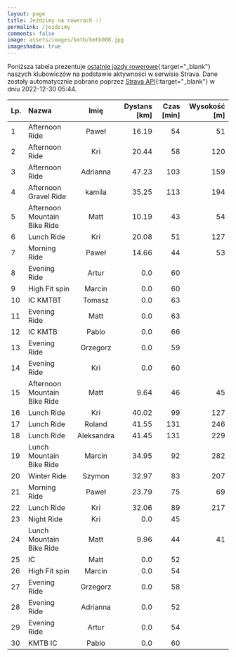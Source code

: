 ```yaml
---
layout: page
title: Jeździmy na rowerach :)
permalink: /jezdzimy
comments: false
image: assets/images/kmtb/kmtb008.jpg
imageshadow: true
---
```


Poniższa tabela prezentuje [ostatnie jazdy rowerowe](https://www.strava.com/clubs/336381){:target="_blank"} naszych klubowiczów na podstawie aktywności w serwisie Strava. Dane zostały automatycznie pobrane poprzez [Strava API](https://developers.strava.com/docs/reference/#api-Clubs-getClubActivitiesById){:target="_blank"} w dniu 2022-12-30 05:44.

Lp. | Nazwa | Imię | Dystans [km] | Czas [min] | Wysokość [m]
:--- | :--- | :---: | ---: | ---: | ---:
1|Afternoon Ride|Paweł|16.19|54|51
2|Afternoon Ride|Kri|20.44|58|120
3|Afternoon Ride|Adrianna|47.23|103|159
4|Afternoon Gravel Ride|kamila|35.25|113|194
5|Afternoon Mountain Bike Ride|Matt|10.19|43|54
6|Lunch Ride|Kri|20.08|51|127
7|Morning Ride|Paweł|14.66|44|53
8|Evening Ride|Artur|0.0|60|
9|High Fit spin |Marcin|0.0|60|
10|IC KMTBT|Tomasz|0.0|63|
11|Evening Ride|Matt|0.0|63|
12|IC KMTB|Pablo|0.0|66|
13|Evening Ride|Grzegorz|0.0|59|
14|Evening Ride|Kri|0.0|60|
15|Afternoon Mountain Bike Ride|Matt|9.64|46|45
16|Lunch Ride|Kri|40.02|99|127
17|Lunch Ride|Roland|41.55|131|246
18|Lunch Ride|Aleksandra|41.45|131|229
19|Lunch Mountain Bike Ride|Marcin|34.95|92|282
20|Winter Ride |Szymon|32.97|83|207
21|Morning Ride|Paweł|23.79|75|69
22|Lunch Ride|Kri|32.06|89|217
23|Night Ride|Kri|0.0|45|
24|Lunch Mountain Bike Ride|Matt|9.96|44|41
25|IC|Matt|0.0|52|
26|High Fit spin|Marcin|0.0|54|
27|Evening Ride|Grzegorz|0.0|58|
28|Evening Ride|Adrianna|0.0|52|
29|Evening Ride|Artur|0.0|54|
30|KMTB IC|Pablo|0.0|60|
